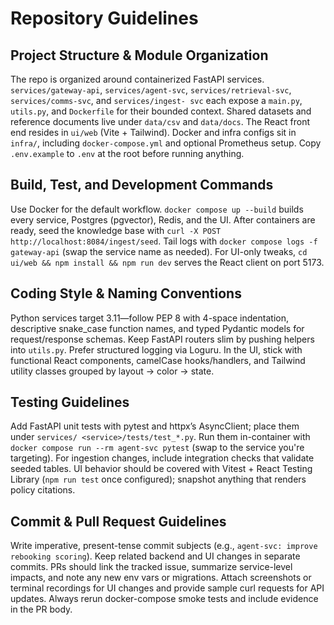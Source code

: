 # Repository Guidelines

  ## Project Structure & Module Organization
  The repo is organized around containerized FastAPI services. `services/gateway-api`,
  `services/agent-svc`, `services/retrieval-svc`, `services/comms-svc`, and `services/ingest-
  svc` each expose a `main.py`, `utils.py`, and `Dockerfile` for their bounded context. Shared
  datasets and reference documents live under `data/csv` and `data/docs`. The React front end
  resides in `ui/web` (Vite + Tailwind). Docker and infra configs sit in `infra/`, including
  `docker-compose.yml` and optional Prometheus setup. Copy `.env.example` to `.env` at the
  root before running anything.

  ## Build, Test, and Development Commands
  Use Docker for the default workflow. `docker compose up --build` builds every service,
  Postgres (pgvector), Redis, and the UI. After containers are ready, seed the knowledge base
  with `curl -X POST http://localhost:8084/ingest/seed`. Tail logs with `docker compose logs
  -f gateway-api` (swap the service name as needed). For UI-only tweaks, `cd ui/web && npm
  install && npm run dev` serves the React client on port 5173.

  ## Coding Style & Naming Conventions
  Python services target 3.11—follow PEP 8 with 4-space indentation, descriptive snake_case
  function names, and typed Pydantic models for request/response schemas. Keep FastAPI routers
  slim by pushing helpers into `utils.py`. Prefer structured logging via Loguru. In the UI,
  stick with functional React components, camelCase hooks/handlers, and Tailwind utility
  classes grouped by layout → color → state.

  ## Testing Guidelines
  Add FastAPI unit tests with pytest and httpx’s AsyncClient; place them under `services/
  <service>/tests/test_*.py`. Run them in-container with `docker compose run --rm agent-svc
  pytest` (swap to the service you're targeting). For ingestion changes, include integration
  checks that validate seeded tables. UI behavior should be covered with Vitest + React
  Testing Library (`npm run test` once configured); snapshot anything that renders policy
  citations.

  ## Commit & Pull Request Guidelines
  Write imperative, present-tense commit subjects (e.g., `agent-svc: improve rebooking
  scoring`). Keep related backend and UI changes in separate commits. PRs should link the
  tracked issue, summarize service-level impacts, and note any new env vars or migrations.
  Attach screenshots or terminal recordings for UI changes and provide sample curl requests
  for API updates. Always rerun docker-compose smoke tests and include evidence in the PR
  body.